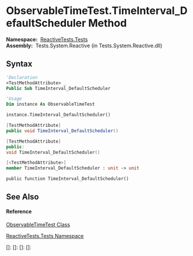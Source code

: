 # ObservableTimeTest.TimeInterval\_DefaultScheduler Method

**Namespace:**  [ReactiveTests.Tests](ReactiveTests.Tests\ReactiveTests.Tests.md)  
**Assembly:**  Tests.System.Reactive (in Tests.System.Reactive.dll)

## Syntax

```vb
'Declaration
<TestMethodAttribute> _
Public Sub TimeInterval_DefaultScheduler
```

```vb
'Usage
Dim instance As ObservableTimeTest

instance.TimeInterval_DefaultScheduler()
```

```csharp
[TestMethodAttribute]
public void TimeInterval_DefaultScheduler()
```

```c++
[TestMethodAttribute]
public:
void TimeInterval_DefaultScheduler()
```

```fsharp
[<TestMethodAttribute>]
member TimeInterval_DefaultScheduler : unit -> unit 
```

```jscript
public function TimeInterval_DefaultScheduler()
```

## See Also

#### Reference

[ObservableTimeTest Class](ObservableTimeTest\ObservableTimeTest.md)

[ReactiveTests.Tests Namespace](ReactiveTests.Tests\ReactiveTests.Tests.md)

[]: 
[]: 
[]: 
[]: 